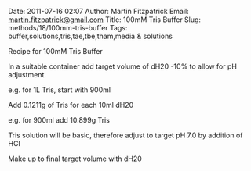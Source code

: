 Date: 2011-07-16 02:07
Author: Martin Fitzpatrick
Email: martin.fitzpatrick@gmail.com
Title: 100mM Tris Buffer
Slug: methods/18/100mm-tris-buffer
Tags: buffer,solutions,tris,tae,tbe,tham,media &amp; solutions

Recipe for 100mM Tris Buffer









In a suitable container add target volume of dH20 -10% to allow for pH adjustment. 

e.g. for 1L Tris, start with 900ml



Add 0.1211g of Tris for each 10ml dH20

e.g. for 900ml add 10.899g Tris



Tris solution will be basic, therefore adjust to target pH 7.0 by addition of HCl



Make up to final target volume with dH20





